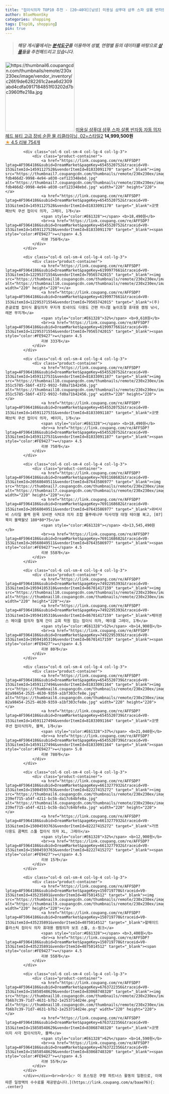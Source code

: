 ```yaml
---
title: "접이식의자 TOP10 추천 - [20~40대][남성] 미용실 샴푸대 샴푸 스파 살롱 반자동 자동 의자 헤드 뷰티 고급 장비 순환 물 리클라이닝, 02=스타일2"
author: BlueMoonSky
categories: shopping
tags: [Top10, shopping]
pin: true
---
```


> ##### 해당 게시물에서는 [**분석도구**](https://itemscout.io/)를 이용하여 **성별**, **연령별** 등의 데이터를 바탕으로 [**상품**](https://link.coupang.com/a/baae76)들을 추천해드리고 있습니다.
<div class="container"><div class="row">
            <div class="col-6 col-sm-4 col-lg-4 col-lg-3">
                <div class="product-container">
                    <a href="https://link.coupang.com/re/AFFSDP?lptag=AF5964186&subid=DreamMarket&pageKey=7690885080&traceid=V0-153&itemId=20566487420&vendorItemId=87642057694" target="_blank"><img src="https://thumbnail6.coupangcdn.com/thumbnails/remote/230x230ex/image/vendor_inventory/c26f/9de6282261c2aea6d2309abd4cdfa0917184851f03202d7bc3960ffe218a.jpg" alt="https://thumbnail6.coupangcdn.com/thumbnails/remote/230x230ex/image/vendor_inventory/c26f/9de6282261c2aea6d2309abd4cdfa0917184851f03202d7bc3960ffe218a.jpg" width="220" height="220"></a>
                    <a href="https://link.coupang.com/re/AFFSDP?lptag=AF5964186&subid=DreamMarket&pageKey=7690885080&traceid=V0-153&itemId=20566487420&vendorItemId=87642057694" target="_blank">미용실 샴푸대 샴푸 스파 살롱 반자동 자동 의자 헤드 뷰티 고급 장비 순환 물 리클라이닝, 02=스타일2</a>
                    <span style="color:#E61328"></span> <b>14,999,500원</b>
                    <br><a href="https://link.coupang.com/re/AFFSDP?lptag=AF5964186&subid=DreamMarket&pageKey=7690885080&traceid=V0-153&itemId=20566487420&vendorItemId=87642057694" target="_blank"><span style="color:#FE9427">★</span> 4.5
                    리뷰 754개</a>
                </div>
            </div>
            
            <div class="col-6 col-sm-4 col-lg-4 col-lg-3">
                <div class="product-container">
                    <a href="https://link.coupang.com/re/AFFSDP?lptag=AF5964186&subid=DreamMarket&pageKey=6545520752&traceid=V0-153&itemId=14591127528&vendorItemId=81833091170" target="_blank"><img src="https://thumbnail7.coupangcdn.com/thumbnails/remote/230x230ex/image/retail/images/794062695484527-fdb466d2-9998-4e94-a030-cef123348ebd.jpg" alt="https://thumbnail7.coupangcdn.com/thumbnails/remote/230x230ex/image/retail/images/794062695484527-fdb466d2-9998-4e94-a030-cef123348ebd.jpg" width="220" height="220"></a>
                    <a href="https://link.coupang.com/re/AFFSDP?lptag=AF5964186&subid=DreamMarket&pageKey=6545520752&traceid=V0-153&itemId=14591127528&vendorItemId=81833091170" target="_blank">코멧 패브릭 쿠션 접이식 의자, 그레이, 1개</a>
                    <span style="color:#E61328"></span> <b>18,490원</b>
                    <br><a href="https://link.coupang.com/re/AFFSDP?lptag=AF5964186&subid=DreamMarket&pageKey=6545520752&traceid=V0-153&itemId=14591127528&vendorItemId=81833091170" target="_blank"><span style="color:#FE9427">★</span> 4.5
                    리뷰 750개</a>
                </div>
            </div>
            
            <div class="col-6 col-sm-4 col-lg-4 col-lg-3">
                <div class="product-container">
                    <a href="https://link.coupang.com/re/AFFSDP?lptag=AF5964186&subid=DreamMarket&pageKey=6199977661&traceid=V0-153&itemId=12295371554&vendorItemId=79565742015" target="_blank"><img src="https://thumbnail10.coupangcdn.com/thumbnails/remote/230x230ex/image/vendor_inventory/ac9a/e9143459a77a437c3544acb7f6e4768414dbb8ec219d923f664ac9122c4e.jpg" alt="https://thumbnail10.coupangcdn.com/thumbnails/remote/230x230ex/image/vendor_inventory/ac9a/e9143459a77a437c3544acb7f6e4768414dbb8ec219d923f664ac9122c4e.jpg" width="220" height="220"></a>
                    <a href="https://link.coupang.com/re/AFFSDP?lptag=AF5964186&subid=DreamMarket&pageKey=6199977661&traceid=V0-153&itemId=12295371554&vendorItemId=79565742015" target="_blank">(주) 존글로벌 접이식 폴딩의자 무지개 토네이도 다용도 간편 미니멀 높이조절 휴대용 캠핑 낚시, 레몬 무지개</a>
                    <span style="color:#E61328">32%</span> <b>9,610원</b>
                    <br><a href="https://link.coupang.com/re/AFFSDP?lptag=AF5964186&subid=DreamMarket&pageKey=6199977661&traceid=V0-153&itemId=12295371554&vendorItemId=79565742015" target="_blank"><span style="color:#FE9427">★</span> 4.5
                    리뷰 333개</a>
                </div>
            </div>
            
            <div class="col-6 col-sm-4 col-lg-4 col-lg-3">
                <div class="product-container">
                    <a href="https://link.coupang.com/re/AFFSDP?lptag=AF5964186&subid=DreamMarket&pageKey=6545520752&traceid=V0-153&itemId=14591127531&vendorItemId=81833091187" target="_blank"><img src="https://thumbnail10.coupangcdn.com/thumbnails/remote/230x230ex/image/retail/images/1232236663895249-351c5785-5b6f-4372-9932-fd0a71b42456.jpg" alt="https://thumbnail10.coupangcdn.com/thumbnails/remote/230x230ex/image/retail/images/1232236663895249-351c5785-5b6f-4372-9932-fd0a71b42456.jpg" width="220" height="220"></a>
                    <a href="https://link.coupang.com/re/AFFSDP?lptag=AF5964186&subid=DreamMarket&pageKey=6545520752&traceid=V0-153&itemId=14591127531&vendorItemId=81833091187" target="_blank">코멧 패브릭 쿠션 접이식 의자, 베이지, 1개</a>
                    <span style="color:#E61328"></span> <b>18,490원</b>
                    <br><a href="https://link.coupang.com/re/AFFSDP?lptag=AF5964186&subid=DreamMarket&pageKey=6545520752&traceid=V0-153&itemId=14591127531&vendorItemId=81833091187" target="_blank"><span style="color:#FE9427">★</span> 4.5
                    리뷰 750개</a>
                </div>
            </div>
            
            <div class="col-6 col-sm-4 col-lg-4 col-lg-3">
                <div class="product-container">
                    <a href="https://link.coupang.com/re/AFFSDP?lptag=AF5964186&subid=DreamMarket&pageKey=7691168682&traceid=V0-153&itemId=20568049511&vendorItemId=87643586977" target="_blank"><img src="https://thumbnail7.coupangcdn.com/thumbnails/remote/230x230ex/image/vendor_inventory/1479/c9888f2364f137638d2d8c6e9e75d5e259d1b1b9aa850e53dea3eebaa70e.jpg" alt="https://thumbnail7.coupangcdn.com/thumbnails/remote/230x230ex/image/vendor_inventory/1479/c9888f2364f137638d2d8c6e9e75d5e259d1b1b9aa850e53dea3eebaa70e.jpg" width="220" height="220"></a>
                    <a href="https://link.coupang.com/re/AFFSDP?lptag=AF5964186&subid=DreamMarket&pageKey=7691168682&traceid=V0-153&itemId=20568049511&vendorItemId=87643586977" target="_blank">와비사비 스타일 블랙 원목 모비엔 식탁과 의자 조합 물푸레나무 직사각형 대형 테이블 복고, [07] 북미 블랙월넛 180*80*75</a>
                    <span style="color:#E61328"></span> <b>13,545,490원</b>
                    <br><a href="https://link.coupang.com/re/AFFSDP?lptag=AF5964186&subid=DreamMarket&pageKey=7691168682&traceid=V0-153&itemId=20568049511&vendorItemId=87643586977" target="_blank"><span style="color:#FE9427">★</span> 4.5
                    리뷰 558개</a>
                </div>
            </div>
            
            <div class="col-6 col-sm-4 col-lg-4 col-lg-3">
                <div class="product-container">
                    <a href="https://link.coupang.com/re/AFFSDP?lptag=AF5964186&subid=DreamMarket&pageKey=7492295393&traceid=V0-153&itemId=19594105310&vendorItemId=86701417159" target="_blank"><img src="https://thumbnail10.coupangcdn.com/thumbnails/remote/230x230ex/image/vendor_inventory/e48c/100e780aa12afc73aceee939af998a76a111f55bcb2a1de9848271a49a03.jpg" alt="https://thumbnail10.coupangcdn.com/thumbnails/remote/230x230ex/image/vendor_inventory/e48c/100e780aa12afc73aceee939af998a76a111f55bcb2a1de9848271a49a03.jpg" width="220" height="220"></a>
                    <a href="https://link.coupang.com/re/AFFSDP?lptag=AF5964186&subid=DreamMarket&pageKey=7492295393&traceid=V0-153&itemId=19594105310&vendorItemId=86701417159" target="_blank">체어센스 메이플 접의자 철제 간이 교회 학원 접는 접이식 의자, 메이플 그레이, 1개</a>
                    <span style="color:#E61328">52%</span> <b>14,900원</b>
                    <br><a href="https://link.coupang.com/re/AFFSDP?lptag=AF5964186&subid=DreamMarket&pageKey=7492295393&traceid=V0-153&itemId=19594105310&vendorItemId=86701417159" target="_blank"><span style="color:#FE9427">★</span> 4.5
                    리뷰 80개</a>
                </div>
            </div>
            
            <div class="col-6 col-sm-4 col-lg-4 col-lg-3">
                <div class="product-container">
                    <a href="https://link.coupang.com/re/AFFSDP?lptag=AF5964186&subid=DreamMarket&pageKey=6545520739&traceid=V0-153&itemId=14591127494&vendorItemId=81833091164" target="_blank"><img src="https://thumbnail6.coupangcdn.com/thumbnails/remote/230x230ex/image/retail/images/791033352007663-82a98454-2525-4630-9359-a1bf303cfe8e.jpg" alt="https://thumbnail6.coupangcdn.com/thumbnails/remote/230x230ex/image/retail/images/791033352007663-82a98454-2525-4630-9359-a1bf303cfe8e.jpg" width="220" height="220"></a>
                    <a href="https://link.coupang.com/re/AFFSDP?lptag=AF5964186&subid=DreamMarket&pageKey=6545520739&traceid=V0-153&itemId=14591127494&vendorItemId=81833091164" target="_blank">코멧 쿠션 접이식의자, 블랙, 1개</a>
                    <span style="color:#E61328">37%</span> <b>21,040원</b>
                    <br><a href="https://link.coupang.com/re/AFFSDP?lptag=AF5964186&subid=DreamMarket&pageKey=6545520739&traceid=V0-153&itemId=14591127494&vendorItemId=81833091164" target="_blank"><span style="color:#FE9427">★</span> 5.0
                    리뷰 780개</a>
                </div>
            </div>
            
            <div class="col-6 col-sm-4 col-lg-4 col-lg-3">
                <div class="product-container">
                    <a href="https://link.coupang.com/re/AFFSDP?lptag=AF5964186&subid=DreamMarket&pageKey=6613277932&traceid=V0-153&itemId=15004593763&vendorItemId=82227415272" target="_blank"><img src="https://thumbnail6.coupangcdn.com/thumbnails/remote/230x230ex/image/retail/images/2717486694457007-239ef715-a54f-4211-bc5b-da17c64bfe8a.jpg" alt="https://thumbnail6.coupangcdn.com/thumbnails/remote/230x230ex/image/retail/images/2717486694457007-239ef715-a54f-4211-bc5b-da17c64bfe8a.jpg" width="220" height="220"></a>
                    <a href="https://link.coupang.com/re/AFFSDP?lptag=AF5964186&subid=DreamMarket&pageKey=6613277932&traceid=V0-153&itemId=15004593763&vendorItemId=82227415272" target="_blank">가쯔 다용도 콤팩트 스툴 접이식 의자 XL, 그레이</a>
                    <span style="color:#E61328">32%</span> <b>12,900원</b>
                    <br><a href="https://link.coupang.com/re/AFFSDP?lptag=AF5964186&subid=DreamMarket&pageKey=6613277932&traceid=V0-153&itemId=15004593763&vendorItemId=82227415272" target="_blank"><span style="color:#FE9427">★</span> 4.5
                    리뷰 15개</a>
                </div>
            </div>
            
            <div class="col-6 col-sm-4 col-lg-4 col-lg-3">
                <div class="product-container">
                    <a href="https://link.coupang.com/re/AFFSDP?lptag=AF5964186&subid=DreamMarket&pageKey=150719770&traceid=V0-153&itemId=435235891&vendorItemId=4075014512" target="_blank"><img src="https://thumbnail9.coupangcdn.com/thumbnails/remote/230x230ex/image/vendor_inventory/a029/4672a6448973f6de2e5a28e1dd872ca5b54b89236faab5dd0860807a728c.jpg" alt="https://thumbnail9.coupangcdn.com/thumbnails/remote/230x230ex/image/vendor_inventory/a029/4672a6448973f6de2e5a28e1dd872ca5b54b89236faab5dd0860807a728c.jpg" width="220" height="220"></a>
                    <a href="https://link.coupang.com/re/AFFSDP?lptag=AF5964186&subid=DreamMarket&pageKey=150719770&traceid=V0-153&itemId=435235891&vendorItemId=4075014512" target="_blank">할메이드 플라스틱 접이식 의자 휴대용 캠핑의자 보조 스툴, 소-핑크</a>
                    <span style="color:#E61328"></span> <b>3,400원</b>
                    <br><a href="https://link.coupang.com/re/AFFSDP?lptag=AF5964186&subid=DreamMarket&pageKey=150719770&traceid=V0-153&itemId=435235891&vendorItemId=4075014512" target="_blank"><span style="color:#FE9427">★</span> 4.5
                    리뷰 558개</a>
                </div>
            </div>
            
            <div class="col-6 col-sm-4 col-lg-4 col-lg-3">
                <div class="product-container">
                    <a href="https://link.coupang.com/re/AFFSDP?lptag=AF5964186&subid=DreamMarket&pageKey=6763722356&traceid=V0-153&itemId=15858548629&vendorItemId=83068748320" target="_blank"><img src="https://thumbnail10.coupangcdn.com/thumbnails/remote/230x230ex/image/retail/images/547146432907347-fb6b7c39-71d7-4631-b7b2-1e253714d24e.png" alt="https://thumbnail10.coupangcdn.com/thumbnails/remote/230x230ex/image/retail/images/547146432907347-fb6b7c39-71d7-4631-b7b2-1e253714d24e.png" width="220" height="220"></a>
                    <a href="https://link.coupang.com/re/AFFSDP?lptag=AF5964186&subid=DreamMarket&pageKey=6763722356&traceid=V0-153&itemId=15858548629&vendorItemId=83068748320" target="_blank">코멧 이지 사각 접이식의자, 블랙</a>
                    <span style="color:#E61328">62%</span> <b>14,590원</b>
                    <br><a href="https://link.coupang.com/re/AFFSDP?lptag=AF5964186&subid=DreamMarket&pageKey=6763722356&traceid=V0-153&itemId=15858548629&vendorItemId=83068748320" target="_blank"><span style="color:#FE9427">★</span> 4.5
                    리뷰 55개</a>
                </div>
            </div>
            </div></div><br><br>[👉 이 포스팅은 쿠팡 파트너스 활동의 일환으로, 이에 따른 일정액의 수수료를 제공받습니다.](https://link.coupang.com/a/baae76){: .center}
